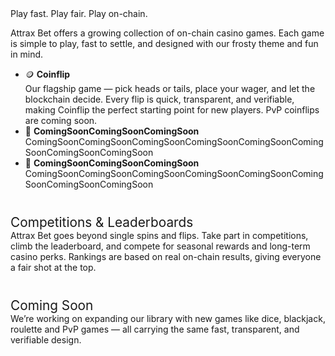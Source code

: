 
<div class="ab-hero ab-hero-fairness ab-hero-parallax">
	<div class="ab-subtitle ab-fairness-highlight ab-hero-title">
		<div class="ab-hero-glow"></div>
		<span>Play fast. Play fair. Play on-chain.</span>
	</div>
	<p>
		Attrax Bet offers a growing collection of on-chain casino games. Each game is simple to play, fast to settle, and designed with our frosty theme and fun in mind.
	</p>
</div>


<ul class="ab-fairness-list">
	<li>🪙 <b class="ab-green">Coinflip</b><br>Our flagship game — pick heads or tails, place your wager, and let the blockchain decide. Every flip is quick, transparent, and verifiable, making Coinflip the perfect starting point for new players. PvP coinflips are coming soon.</li>
	<li class="ab-blur">🎰 <b class="ab-green">ComingSoonComingSoonComingSoon</b><br>ComingSoonComingSoonComingSoonComingSoonComingSoonComingSoonComingSoonComingSoon</li>
	<li class="ab-blur">🎡 <b class="ab-green">ComingSoonComingSoonComingSoon</b><br>ComingSoonComingSoonComingSoonComingSoonComingSoonComingSoonComingSoonComingSoon</li>
</ul>

<div class="ab-games-section">
	<div class="ab-subtitle ab-green" style="font-size:1.3rem; margin-top:2.5rem;"> Competitions & Leaderboards</div>
	<div style="margin-bottom:1.5rem;">
		Attrax Bet goes beyond single spins and flips. Take part in competitions, climb the leaderboard, and compete for seasonal rewards and long-term casino perks. Rankings are based on real on-chain results, giving everyone a fair shot at the top.
	</div>
	<div class="ab-subtitle ab-green" style="font-size:1.3rem; margin-top:2.5rem;"> Coming Soon</div>
	<div style="margin-bottom:1.5rem;">
		We’re working on expanding our library with new games like dice, blackjack, roulette and PvP games — all carrying the same fast, transparent, and verifiable design.
	</div>
</div>
